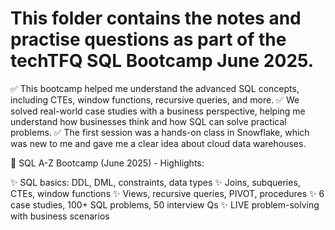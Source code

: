 # This folder contains the notes and practise questions as part of the techTFQ SQL Bootcamp June 2025. 
✅ This bootcamp helped me understand the advanced SQL concepts, including CTEs, window functions, recursive queries, and more.
✅ We solved real-world case studies with a business perspective, helping me understand how businesses think and how SQL can solve practical problems.
✅ The first session was a hands-on class in Snowflake, which was new to me and gave me a clear idea about cloud data warehouses.

📌	SQL A-Z Bootcamp (June 2025) - Highlights:

✨	SQL basics: DDL, DML, constraints, data types
✨	Joins, subqueries, CTEs, window functions
✨	Views, recursive queries, PIVOT, procedures
✨	6 case studies, 100+ SQL problems, 50 interview Qs
✨	LIVE problem-solving with business scenarios

